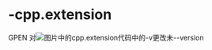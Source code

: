 # -cpp.extension
GPEN
对![图片](https://user-images.githubusercontent.com/56429665/140471649-d7c39b66-fcfd-4b90-b750-ed7522b4cdfb.png)中的cpp.extension代码中的-v更改未--version
